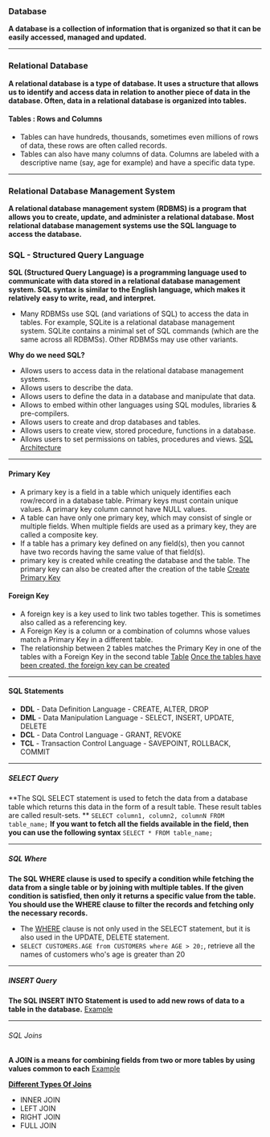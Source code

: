 ### Database
**A database is a collection of information that is organized so that it can be easily accessed, managed and updated.** 
_____________________
### Relational Database
**A relational database is a type of database. It uses a structure that allows us to identify and access data in relation to another piece of data in the database. Often, data in a relational database is organized into tables.** 
#### Tables : Rows and Columns
- Tables can have hundreds, thousands, sometimes even millions of rows of data, these rows are often called records.
- Tables can also have many columns of data. Columns are labeled with a descriptive name (say, age for example) and have a specific data type. 
______________________

### Relational Database Management System
**A relational database management system (RDBMS) is a program that allows you to create, update, and administer a relational database. Most relational database management systems use the SQL language to access the database.** 

### SQL - Structured Query Language
**SQL (Structured Query Language) is a programming language used to communicate with data stored in a relational database management system. SQL syntax is similar to the English language, which makes it relatively easy to write, read, and interpret.** 
- Many RDBMSs use SQL (and variations of SQL) to access the data in tables. For example, SQLite is a relational database management system. SQLite contains a minimal set of SQL commands (which are the same across all RDBMSs). Other RDBMSs may use other variants.

**Why do we need SQL?**
- Allows users to access data in the relational database management systems.
- Allows users to describe the data.
- Allows users to define the data in a database and manipulate that data.
- Allows to embed within other languages using SQL modules, libraries & pre-compilers.
- Allows users to create and drop databases and tables.
- Allows users to create view, stored procedure, functions in a database.
- Allows users to set permissions on tables, procedures and views.
[SQL Architecture](../img/sqlarchitecture.png)
_______________________
#### Primary Key
- A primary key is a field in a table which uniquely identifies each row/record in a database table. Primary keys must contain unique values. A primary key column cannot have NULL values.
- A table can have only one primary key, which may consist of single or multiple fields. When multiple fields are used as a primary key, they are called a composite key.
- If a table has a primary key defined on any field(s), then you cannot have two records having the same value of that field(s).
- primary key is created while creating the database and the table. The primary key can also be created after the creation of the table
[Create Primary Key](../img/primarykey.png)

#### Foreign Key
- A foreign key is a key used to link two tables together. This is sometimes also called as a referencing key.
- A Foreign Key is a column or a combination of columns whose values match a Primary Key in a different table.
- The relationship between 2 tables matches the Primary Key in one of the tables with a Foreign Key in the second table
[Table](../img/foreignkey.png)
[Once the tables have been created, the foreign key can be created](../img/foreignkey1.png)
____________________

#### SQL Statements
- **DDL** - Data Definition Language - CREATE, ALTER, DROP
- **DML** - Data Manipulation Language - SELECT, INSERT, UPDATE, DELETE
- **DCL** - Data Control Language - GRANT, REVOKE
- **TCL** - Transaction Control Language - SAVEPOINT, ROLLBACK, COMMIT
_____________
##### SELECT Query
**The SQL SELECT statement is used to fetch the data from a database table which returns this data in the form of a result table. These result tables are called result-sets. **
`SELECT column1, column2, columnN FROM table_name;`
**If you want to fetch all the fields available in the field, then you can use the following syntax**
`SELECT * FROM table_name;`
_____________________
##### SQL Where
**The SQL WHERE clause is used to specify a condition while fetching the data from a single table or by joining with multiple tables. If the given condition is satisfied, then only it returns a specific value from the table. You should use the WHERE clause to filter the records and fetching only the necessary records.**
- The [WHERE](../img/where.png) clause is not only used in the SELECT statement, but it is also used in the UPDATE, DELETE statement.
- `SELECT CUSTOMERS.AGE from CUSTOMERS where AGE > 20;`,  retrieve all the names of customers who's age is greater than 20 
___________________________
##### INSERT Query
**The SQL INSERT INTO Statement is used to add new rows of data to a table in the database.** 
[Example](../img/insert.png)
_____________________

###### SQL Joins
**A JOIN is a means for combining fields from two or more tables by using values common to each**
[Example](../img/join.png)

**[Different Types Of Joins](../img/joins.png)**
- INNER JOIN
- LEFT JOIN
- RIGHT JOIN
- FULL JOIN